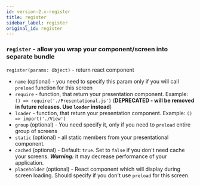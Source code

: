 ```yaml
---
id: version-2.x-register
title: register
sidebar_label: register
original_id: register
---
```



### `register` - allow you wrap your component/screen into separate bundle

`register(params: Object)` - return react component 

- `name` (optional) - you need to specify this param only if you will call `preload` function for this screen
- `require` - function, that return your presentation component. Example: `() => require('./Presentational.js')` (**DEPRECATED - will be removed in future releases. Use `loader` instead**)
- `loader` - function, that return your presentation component. Example: `() => import('./View')`
- `group` (optional) - You need specify it, only if you need to `preload` entire group of screens
- `static` (optional) - all static members from your presentational component.
- `cached` (optional) - Default: `true`. Set to `false` if you don't need cache your screens. _**Warning:**_ it may decrease performance of your application.
- `placeholder` (optional) - React component which will display during screen loading. Should specify if you don't use `preload` for this screen.